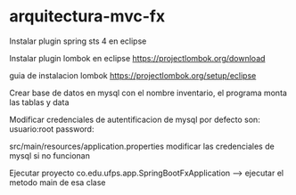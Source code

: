 # arquitectura-mvc-fx

Instalar plugin spring sts 4 en eclipse

Instalar plugin lombok en eclipse
https://projectlombok.org/download

guia de instalacion lombok
https://projectlombok.org/setup/eclipse

Crear base de datos en mysql con el nombre inventario, el programa monta las tablas y data

Modificar credenciales de autentificacion de mysql por defecto son: 
usuario:root 
password:

src/main/resources/application.properties   modificar las credenciales de mysql si no funcionan

Ejecutar proyecto
co.edu.ufps.app.SpringBootFxApplication --> ejecutar el metodo main de esa clase
